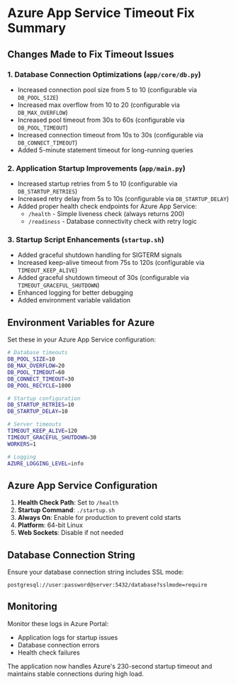 # Azure App Service Timeout Fix Summary

## Changes Made to Fix Timeout Issues

### 1. Database Connection Optimizations (`app/core/db.py`)
- Increased connection pool size from 5 to 10 (configurable via `DB_POOL_SIZE`)
- Increased max overflow from 10 to 20 (configurable via `DB_MAX_OVERFLOW`)
- Increased pool timeout from 30s to 60s (configurable via `DB_POOL_TIMEOUT`)
- Increased connection timeout from 10s to 30s (configurable via `DB_CONNECT_TIMEOUT`)
- Added 5-minute statement timeout for long-running queries

### 2. Application Startup Improvements (`app/main.py`)
- Increased startup retries from 5 to 10 (configurable via `DB_STARTUP_RETRIES`)
- Increased retry delay from 5s to 10s (configurable via `DB_STARTUP_DELAY`)
- Added proper health check endpoints for Azure App Service:
  - `/health` - Simple liveness check (always returns 200)
  - `/readiness` - Database connectivity check with retry logic

### 3. Startup Script Enhancements (`startup.sh`)
- Added graceful shutdown handling for SIGTERM signals
- Increased keep-alive timeout from 75s to 120s (configurable via `TIMEOUT_KEEP_ALIVE`)
- Added graceful shutdown timeout of 30s (configurable via `TIMEOUT_GRACEFUL_SHUTDOWN`)
- Enhanced logging for better debugging
- Added environment variable validation

## Environment Variables for Azure

Set these in your Azure App Service configuration:

```bash
# Database timeouts
DB_POOL_SIZE=10
DB_MAX_OVERFLOW=20
DB_POOL_TIMEOUT=60
DB_CONNECT_TIMEOUT=30
DB_POOL_RECYCLE=1800

# Startup configuration
DB_STARTUP_RETRIES=10
DB_STARTUP_DELAY=10

# Server timeouts
TIMEOUT_KEEP_ALIVE=120
TIMEOUT_GRACEFUL_SHUTDOWN=30
WORKERS=1

# Logging
AZURE_LOGGING_LEVEL=info
```

## Azure App Service Configuration

1. **Health Check Path**: Set to `/health`
2. **Startup Command**: `./startup.sh`
3. **Always On**: Enable for production to prevent cold starts
4. **Platform**: 64-bit Linux
5. **Web Sockets**: Disable if not needed

## Database Connection String

Ensure your database connection string includes SSL mode:
```
postgresql://user:password@server:5432/database?sslmode=require
```

## Monitoring

Monitor these logs in Azure Portal:
- Application logs for startup issues
- Database connection errors
- Health check failures

The application now handles Azure's 230-second startup timeout and maintains stable connections during high load.